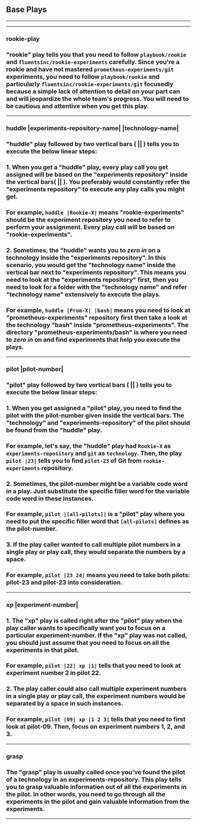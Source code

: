 ## **Base Plays**
___
___

### **rookie-play** 

### "rookie" play tells you that you need to follow `playbook/rookie` and `fluentsinc/rookie-experiments` carefully. Since you're a rookie and have not mastered `prometheus-experiments/git` experiments, you need to follow `playbook/rookie` and particularly `fluentsinc/rookie-experiments/git` focusedly because a simple lack of attention to detail on your part can and will jeopardize the whole team's progress. You will need to be cautious and attentive when you get this play. 
___ 

### **huddle |experiments-repository-name| |technology-name|**  

### "huddle" play followed by two vertical bars ( || ) tells you to execute the below linear steps:

### 1.  When you get a "huddle" play, every play call you get assigned will be based on the "experiments repository" inside the vertical bars( || ). You preferably would constantly refer the "experiments repository" to execute any play calls you might get.  

###  For example, `huddle |Rookie-X|` means "rookie-experiments" should be the experiment repository you need to refer to perform your assignment. Every play call will be based on "rookie-experiments". 

### 2. Sometimes, the "huddle" wants you to _**zero in**_ on a technology inside the "experiments repository". In this scenario, you would get the "technology name" inside the vertical bar next to "experiments repository". This means you need to look at the "experiments repository" first, then you need to look for a folder with the "technology name" and refer "technology name" extensively to execute the plays.

### For example, `huddle |Prom-X| |bash|` means you need to look at "prometheus-experiments" repository first then take a look at the technology "bash" inside "prometheus-experiments". The directory "prometheus-experiments/bash" is where you need to _**zero in**_ on and find experiments that help you execute the plays. 

___

### **pilot |pilot-number|**

### "pilot" play followed by two vertical bars ( || ) tells you to execute the below linear steps:

### 1. When you get assigned a "pilot" play, you need to find the pilot with the **pilot-number** given inside the vertical bars. The "technology" and "experiments-repository" of the pilot should be found from the "huddle" play. 

### For example, let's say, the "huddle" play had `Rookie-X` as `experiments-repository` and `git` as `technology`. Then, the play `pilot |23|` tells you to find `pilot-23` of Git from `rookie-experiments` repository. 

### 2. Sometimes, the **pilot-number** might be a variable code word in a play. Just substitute the specific filler word for the variable code word in these instances. 

### For example, `pilot |[all-pilots]|` is a "pilot" play where you need to put the specific filler word that `[all-pilots]` defines as the pilot-number. 

### 3. If the play caller wanted to call multiple pilot numbers in a single play or play call, they would separate the numbers by a space. 

### For example, `pilot |23 24|` means you need to take both pilots: pilot-23 and pilot-23 into consideration. 

___

### **xp |experiment-number|**

### 1. The "xp" play is called right after the "pilot" play when the play caller wants to specifically want you to focus on a particular experiment-number. If the "xp" play was not called, you should just assume that you need to focus on all the experiments in that pilot. 

### For example, `pilot |22| xp |1|` tells that you need to look at experiment number 2 in pilot 22. 

### 2. The play caller could also call multiple experiment numbers in a single play or play call, the experiment numbers would be separated by a space in such instances. 

### For example, `pilot |09| xp |1 2 3|` tells that you need to first look at pilot-09. Then, focus on experiment numbers 1, 2, and 3.  

___

### **grasp**

### The "grasp" play is usually called once you've found the **pilot** of a **technology** in an **experiments-repository**. This play tells you to grasp valuable information out of all the experiments in the pilot. In other words, you need to go through all the experiments in the pilot and gain valuable information from the experiments. 

___




